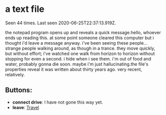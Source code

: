 # a text file

Seen 44 times. Last seen 2020-06-25T22:37:13.919Z.

the notepad program opens up and reveals a quick message.<span class='doc'>hello, whoever ends up reading this. at some point someone cleared this computer but i thought i'd leave a message anyway. i've been seeing these people... strange people walking around, as though in a trance. they move quickly, but without effort; i've watched one walk from horizon to horizon without stopping for even a second. i hide when i see them. i'm out of food and water, probably gonna die soon. maybe i'm just hallucinating.</span>the file's properties reveal it was written about thirty years ago. very recent, relatively.

## Buttons:

- **connect drive**: I have not gone this way yet.
- **leave**: [Travel](Travel-travel.md)